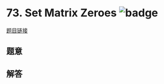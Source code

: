 # 73. Set Matrix Zeroes ![badge](https://img.shields.io/badge/-medium-yellow?style=flat-square)

[题目链接](https://leetcode.com/problems/set-matrix-zeroes)

## 题意

## 解答

